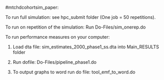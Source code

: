 #mtchdcohortsim_paper:

To run full simulation: see hpc_submit folder (One job = 50 repetitions).

To run on repetition of the simulation: Run Do-Files/sim_onerep.do

To run performance measures on your computer:

1) Load dta file: sim_estimates_2000_phase1_ss.dta into Main_RESULTS folder

2) Run dofile: Do-Files/pipeline_phase1.do

3) To output graphs to word run do file: tool_emf_to_word.do
